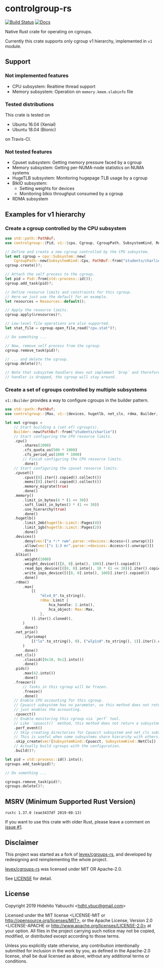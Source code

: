 # controlgroup-rs

[![Build Status](https://travis-ci.com/ordovicia/controlgroup-rs.svg?branch=master)](https://travis-ci.com/ordovicia/controlgroup-rs)
[![Docs](https://docs.rs/mio/badge.svg)](https://docs.rs/controlgroup)

Native Rust crate for operating on cgroups.

Currently this crate supports only cgroup v1 hierarchy, implemented in `v1` module.

## Support

### Not implemented features

* CPU subsystem: Realtime thread support
* Memory subsystem: Operation on `memory.kmem.slabinfo` file

### Tested distributions

This crate is tested on

* Ubuntu 16.04 (Xenial)
* Ubuntu 18.04 (Bionic)

on Travis-CI.

### Not tested features

* Cpuset subsystem: Getting memory pressure faced by a cgroup
* Memory subsystem: Getting per-NUMA-node statistics on NUMA systems
* HugeTLB subsystem: Monitoring hugepage TLB usage by a cgroup
* BlkIO subsystem:
    * Setting weights for devices
    * Monitoring blkio throughput consumed by a cgroup
* RDMA subsystem

## Examples for v1 hierarchy

### Create a cgroup controlled by the CPU subsystem

```rust
use std::path::PathBuf;
use controlgroup::{Pid, v1::{cpu, Cgroup, CgroupPath, SubsystemKind, Resources}};

// Define and create a new cgroup controlled by the CPU subsystem.
let mut cgroup = cpu::Subsystem::new(
    CgroupPath::new(SubsystemKind::Cpu, PathBuf::from("students/charlie")));
cgroup.create()?;

// Attach the self process to the cgroup.
let pid = Pid::from(std::process::id());
cgroup.add_task(pid)?;

// Define resource limits and constraints for this cgroup.
// Here we just use the default for an example.
let resources = Resources::default();

// Apply the resource limits.
cgroup.apply(&resources)?;

// Low-level file operations are also supported.
let stat_file = cgroup.open_file_read("cpu.stat")?;

// Do something ...

// Now, remove self process from the cgroup.
cgroup.remove_task(pid)?;

// ... and delete the cgroup.
cgroup.delete()?;

// Note that subsystem handlers does not implement `Drop` and therefore when the
// handler is dropped, the cgroup will stay around.
```

### Create a set of cgroups controlled by multiple subsystems

`v1::Builder` provides a way to configure cgroups in the builder pattern.

```rust
use std::path::PathBuf;
use controlgroup::{Max, v1::{devices, hugetlb, net_cls, rdma, Builder, SubsystemKind}};

let mut cgroups =
    // Start building a (set of) cgroup(s).
    Builder::new(PathBuf::from("students/charlie"))
    // Start configuring the CPU resource limits.
    .cpu()
        .shares(1000)
        .cfs_quota_us(500 * 1000)
        .cfs_period_us(1000 * 1000)
        // Finish configuring the CPU resource limits.
        .done()
    // Start configuring the cpuset resource limits.
    .cpuset()
        .cpus([0].iter().copied().collect())
        .mems([0].iter().copied().collect())
        .memory_migrate(true)
        .done()
    .memory()
        .limit_in_bytes(4 * (1 << 30))
        .soft_limit_in_bytes(3 * (1 << 30))
        .use_hierarchy(true)
        .done()
    .hugetlb()
        .limit_2mb(hugetlb::Limit::Pages(4))
        .limit_1gb(hugetlb::Limit::Pages(2))
        .done()
    .devices()
        .deny(vec!["a *:* rwm".parse::<devices::Access>().unwrap()])
        .allow(vec!["c 1:3 mr".parse::<devices::Access>().unwrap()])
        .done()
    .blkio()
        .weight(1000)
        .weight_device([([8, 0].into(), 100)].iter().copied())
        .read_bps_device([([8, 0].into(), 10 * (1 << 20))].iter().copied())
        .write_iops_device([([8, 0].into(), 100)].iter().copied())
        .done()
    .rdma()
        .max(
            [(
                "mlx4_0".to_string(),
                rdma::Limit {
                    hca_handle: 2.into(),
                    hca_object: Max::Max,
                },
            )].iter().cloned(),
        )
        .done()
    .net_prio()
        .ifpriomap(
            [("lo".to_string(), 0), ("wlp1s0".to_string(), 1)].iter().cloned(),
        )
        .done()
    .net_cls()
        .classid([0x10, 0x1].into())
        .done()
    .pids()
        .max(42.into())
        .done()
    .freezer()
        // Tasks in this cgroup will be frozen.
        .freeze()
        .done()
    // Enable CPU accounting for this cgroup.
    // Cpuacct subsystem has no parameter, so this method does not return a subsystem builder,
    // just enables the accounting.
    .cpuacct()
    // Enable monitoring this cgroup via `perf` tool.
    // Like `cpuacct()` method, this method does not return a subsystem builder.
    .perf_event()
    // Skip creating directories for Cpuacct subsystem and net_cls subsystem.
    // This is useful when some subsystems share hierarchy with others.
    .skip_create(vec![SubsystemKind::Cpuacct, SubsystemKind::NetCls])
    // Actually build cgroups with the configuration.
    .build()?;

let pid = std::process::id().into();
cgroups.add_task(pid)?;

// Do something ...

cgroups.remove_task(pid)?;
cgroups.delete()?;
```

## MSRV (Minimum Supported Rust Version)

```
rustc 1.37.0 (eae3437df 2019-08-13)
```

If you want to use this crate with older Rust, please leave a comment on [issue #1].

[issue #1]: https://github.com/ordovicia/controlgroup-rs/issues/1

## Disclaimer

This project was started as a fork of [levex/cgroups-rs], and developed by
redesigning and reimplementing the whole project.

[levex/cgroups-rs] was licensed under MIT OR Apache-2.0.

See [LICENSE](LICENSE) for detail.

[levex/cgroups-rs]: https://github.com/levex/cgroups-rs

## License

Copyright 2019 Hidehito Yabuuchi \<hdht.ybuc@gmail.com\>

Licensed under the MIT license <LICENSE-MIT or http://opensource.org/licenses/MIT>, or the Apache
License, Version 2.0 <LICENSE-APACHE or http://www.apache.org/licenses/LICENSE-2.0> at your option.
All files in the project carrying such notice may not be copied, modified, or distributed except
according to those terms.


Unless you explicitly state otherwise, any contribution intentionally submitted
for inclusion in the work by you, as defined in the Apache-2.0 license, shall be
dual licensed as above, without any additional terms or conditions.
